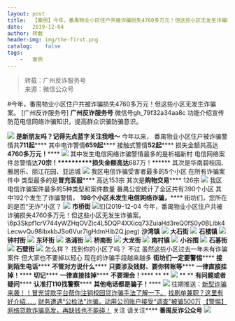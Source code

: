 ```yaml
---
layout:	post
title:	【案例】今年，番禺物业小区住户共被诈骗损失4760多万元！但这些小区无发生诈骗案。
date:	2019-12-04
author:	转载
header-img:	img/the-first.png
catalog:	false
tags:
	-	案例
---
```


<blockquote><p>转载：广州反诈服务号<br>
来源：微信公众号</p></blockquote>

#今年，番禺物业小区住户共被诈骗损失4760多万元！但这些小区无发生诈骗案。
[广州反诈服务号]
**广州反诈服务号**
微信号gh_79f32a34aa8c
功能介绍宣传防范电信网络诈骗知识，提高群众识骗防骗意识。

![]({{site.baseurl}}/postimg/8Jb5CXGyTJQhy31qVCPBLaAtHUlhQQTBccby0l9U7gtHHUU0AibdSCjnjTnQIZBVbKIZM38JHmAbsRESPPCs4xA.gif)
**是新朋友吗？记得先点蓝字关注我哦～**
今年以来，
番禺物业小区住户被诈骗警情共**711起******
其中电诈警情**659起******
接触式警情**52起******
损失金额共高达**4760多万元！******
![]({{site.baseurl}}/postimg/6p3Skpf1crV744yWZHqOVZic4L5DQP4XX3WX1hiaDxJNhVgt1wFNkA9VvfqZrEV9p0wzCvavxL1Hm7k0sNSOyHsw.gif)
其中发生电信网络诈骗警情最多的是祈福新村
电信网络案件总警情达**70宗！**********损失金额高达**687万！******
其次是华南碧桂园、雅居乐、丽江花园、亚运城
![]({{site.baseurl}}/postimg/6p3Skpf1crV744yWZHqOVZic4L5DQP4XXYufINL3gu3s5YiccQgFuJT4nichKwHOjqsGma33bwfCHjskeyQCQXibmQ.jpeg)
我区电信诈骗受害者最多的5个小区
在所有诈骗案件中
类型最多的是**冒充客服******
高达153宗
其次是**购物交易******
126宗
![]({{site.baseurl}}/postimg/6p3Skpf1crV744yWZHqOVZic4L5DQP4XXnV8H7P1w4HL6Da2auv7yjWyoI5jFLDfaqVaTZ0Hibnjg1rLBbTViaXJw.jpeg)
我区电信诈骗案件最多的5种类型和案件数量
番禺公安统计了全区共有390个小区
其中192个发生了诈骗警情，
**198个小区未发生电信网络诈骗，******
街坊们，您所在的是否“无诈”小区？
![]({{site.baseurl}}/postimg/BKEAChjicXMeFOf1cpYtMOcenGuuBzhnGlxJP6iafjrml3e3xq8ut53m1Y3tmHmeeGyz6UIT8UqYyT1iauGsmShkw.gif)
**市桥街**
![]({{site.baseurl}}/postimg/6p3Skpf1crV744yWZHqOVZic4L5DQP4XXLBialOibOMVgEKWejI0VMMeiaicX16nzJCA4vmSicWQSub42fO4HibV8BAAg.jpeg)![](2019-12-04
今年，番禺物业小区住户共被诈骗损失4760多万元！但这些小区无发生诈骗案。\\6p3Skpf1crV744yWZHqOVZic4L5DQP4XXicq73ZuiaHd3reQ0fS0y0BLibk4LecwvQu98ibxkbJSo6Vur7IgHdmHib2Q.jpeg)
**沙湾镇**
![]({{site.baseurl}}/postimg/6p3Skpf1crV744yWZHqOVZic4L5DQP4XXXvTEExiaESrQdib1HianH1Z8cN1gVsx59WwMKOic5fCdL2MWHMSR5R6f4Q.jpeg)
**大石街**
![]({{site.baseurl}}/postimg/6p3Skpf1crV744yWZHqOVZic4L5DQP4XXqOVbaokKzp8icpQ0rriah5PNE7DD5msE4PFZPcJg7LgaWddINEg00Mfg.jpeg)
**石楼镇**
![]({{site.baseurl}}/postimg/6p3Skpf1crV744yWZHqOVZic4L5DQP4XX7U87IJyVOGcic90n6KicLMVxsfPED29h7xhhATAAxcVCgJ5l6aeG4chw.jpeg)
**钟村街**
![]({{site.baseurl}}/postimg/6p3Skpf1crV744yWZHqOVZic4L5DQP4XXxfUFc4b2Nc2OaXH2PxmibvyFbzWNd9l9MCvfbIY41E7dViaHJqXMX1icg.jpeg)
**东环街**
![]({{site.baseurl}}/postimg/6p3Skpf1crV744yWZHqOVZic4L5DQP4XXUVlO0uF9anuFgfPky8jwutIL6bbMzQfeoEmawrZFpIjDWl67w4icFLw.jpeg)
**洛浦街**
![]({{site.baseurl}}/postimg/6p3Skpf1crV744yWZHqOVZic4L5DQP4XXSfKQrH5ibaRJfLOG96GD3mdZnyHicj1qem5TTaMIjXc3CByRVic5MIFAg.jpeg)
**桥南街**
![]({{site.baseurl}}/postimg/6p3Skpf1crV744yWZHqOVZic4L5DQP4XXFeMIicw2vPDkpUyu7DsoRTYwUiahf3f49VwhxAicO4LNc5wrfg17BH8Ig.jpeg)
**大龙街**
![]({{site.baseurl}}/postimg/6p3Skpf1crV744yWZHqOVZic4L5DQP4XXibYNsKhLONP4OpNI4ib9j4dunZInt4b7K5gfxp3CgY5Sse4Uia4tlEJtg.jpeg)
**南村镇**
![]({{site.baseurl}}/postimg/6p3Skpf1crV744yWZHqOVZic4L5DQP4XXtpO0clyjSwF5niaINfdeYIez1QVWVOkDs5vspUq4RqIs97YU4B3GZrA.jpeg)
**小谷围**
![]({{site.baseurl}}/postimg/6p3Skpf1crV744yWZHqOVZic4L5DQP4XX5EZzoDhNUeWXsdxiaD30PhXr6dDBNnYGgw0XBBXO8IxBLGswWBqy0MA.jpeg)
**石碁街**
![]({{site.baseurl}}/postimg/6p3Skpf1crV744yWZHqOVZic4L5DQP4XXVdM3tEyTuLHjUySoZMcflX5xm7zibUDT08trA1JlldQbb6EK98jepTg.jpeg)
**石壁街**
![]({{site.baseurl}}/postimg/6p3Skpf1crV744yWZHqOVZic4L5DQP4XXNzzTib36ew2y60jjm6RjoHFQibu1JLCH2unQ7jkkPHibxZQgLvGXtA3tw.jpeg)
怎么样？
找到你的小区了吗？
不过
虽然这些小区过去一年未有诈骗案件
但大家也不要掉以轻心
现在的诈骗手段越来越多
**街坊们一定要警惕******
**接到陌生电话******
**不管对方说什么******
**只要涉及钱财、要你转账等******
**一律直接挂掉！******
**切记******
**一律直接挂掉******
**不要理会！******
**
**
![]({{site.baseurl}}/postimg/6p3Skpf1crV744yWZHqOVZic4L5DQP4XXOK9drFickVe70u0OwS3eWyO67MJZXncS8Td8YNDwLhMQ6U20qZ6ic0zA.jpeg)
**
**
**有问题或者疑问******
**认准打110找警察******
**其他电话都是骗子！******
![]({{site.baseurl}}/postimg/6p3Skpf1crV744yWZHqOVZic4L5DQP4XXXQDRUCYtTQ4eetGpWgXf9nhVHMDp2TJ2pBsaTzy23icTX3fcKjH6GTQ.jpeg)
往期推送：[新型诈骗来袭！！冒充贷款平台帮你注销校园贷诈骗手法了解一下。](http://mp.weixin.qq.com/s?__biz=MzI0MTI4MDI4Mg==&mid=2247483718&idx=1&sn=07d613c880f7a29069941837dbc6a45e&chksm=e90cb533de7b3c25d53b42bf1e583d7ef53d0e4328b57b3ac7dbcf74d9f8e4047c7021db33dc&scene=21#wechat_redirect)
[找刷单兼职？这里有好介绍……](http://mp.weixin.qq.com/s?__biz=MzI0MTI4MDI4Mg==&mid=2247483707&idx=1&sn=9207fe7ea90823105416c924416dc731&chksm=e90cb54ede7b3c58860e138627d0ca34888e6fdc01bebfe189fa821798206e5a0f3cf0bdedfa&scene=21#wechat_redirect)
[财务遭遇“公检法”诈骗，动用公司账户接受“调查”被骗500万](http://mp.weixin.qq.com/s?__biz=MzI0MTI4MDI4Mg==&mid=2247483707&idx=2&sn=8278a9006ea65ca21b6f132b2088b80f&chksm=e90cb54ede7b3c586ebfb3f29b6b9094ca900bccca9280e9bfbd94b9b89df16f9f6708df27f2&scene=21#wechat_redirect)
[【警惕】网络贷款诈骗高发，再缺钱也不能碰！](http://mp.weixin.qq.com/s?__biz=MzI0MTI4MDI4Mg==&mid=2247483680&idx=1&sn=bd03af354cd69757d7664ca3a937398c&chksm=e90cb555de7b3c43b40502520470767bc16a5e0b667e4a092e83c3d43fdb3461626b4c5fd827&scene=21#wechat_redirect)
关注
请关注****
**番禺反诈****公众号******
![]({{site.baseurl}}/postimg/6p3Skpf1crV744yWZHqOVZic4L5DQP4XXVo9lNdVvSdvtVQSyZicFcUUB5FuorSEz55zeZRT3xw3yQibEIdm45bGg.jpeg)

